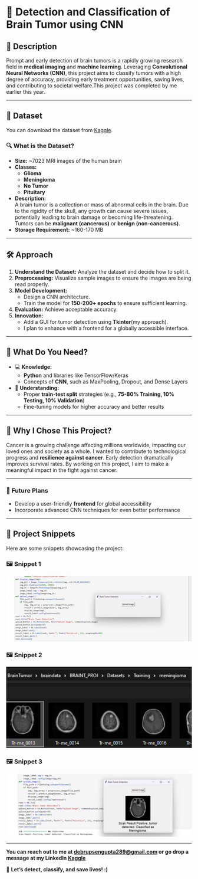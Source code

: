 # 🧠 **Detection and Classification of Brain Tumor using CNN**  

## 📜 **Description**
Prompt and early detection of brain tumors is a rapidly growing research field in **medical imaging** and **machine learning**. Leveraging **Convolutional Neural Networks (CNN)**, this project aims to classify tumors with a high degree of accuracy, providing early treatment opportunities, saving lives, and contributing to societal welfare.This project was completed by me earlier this year.

---

## 📂 **Dataset**
You can download the dataset from [Kaggle](https://www.kaggle.com/datasets/masoudnickparvar/brain-tumor-mri-dataset).

### 🔍 **What is the Dataset?**
- **Size:** ~7023 MRI images of the human brain  
- **Classes:**  
  - **Glioma**  
  - **Meningioma**  
  - **No Tumor**  
  - **Pituitary**  
- **Description:**  
  A brain tumor is a collection or mass of abnormal cells in the brain. Due to the rigidity of the skull, any growth can cause severe issues, potentially leading to brain damage or becoming life-threatening. Tumors can be **malignant (cancerous)** or **benign (non-cancerous)**.  
- **Storage Requirement:** ~160-170 MB  

---

## 🛠️ **Approach**
1. **Understand the Dataset:** Analyze the dataset and decide how to split it.  
2. **Preprocessing:** Visualize sample images to ensure the images are being read properly.  
3. **Model Development:**  
   - Design a CNN architecture.  
   - Train the model for **150-200+ epochs** to ensure sufficient learning.  
4. **Evaluation:** Achieve acceptable accuracy.  
5. **Innovation:**  
   - Add a GUI for tumor detection using **Tkinter**(my approach).  
   - I plan to enhance with a frontend for a globally accessible interface.  

---

## 🧩 **What Do You Need?**
- 💻 **Knowledge:**  
  - **Python** and libraries like TensorFlow/Keras  
  - Concepts of **CNN**, such as MaxPooling, Dropout, and Dense Layers  
- 🧠 **Understanding:**  
  - Proper **train-test split** strategies (e.g., **75-80% Training, 10% Testing, 10% Validation**)  
  - Fine-tuning models for higher accuracy and better results  

---

## 🎯 **Why I Chose This Project?**
Cancer is a growing challenge affecting millions worldwide, impacting our loved ones and society as a whole. I wanted to contribute to technological progress and **resilience against cancer**. Early detection dramatically improves survival rates. By working on this project, I aim to make a meaningful impact in the fight against cancer.  

---  

### 🚀 **Future Plans**
- Develop a user-friendly **frontend** for global accessibility  
- Incorporate advanced CNN techniques for even better performance  

---
## 📸 **Project Snippets**

Here are some snippets showcasing the project:

### 🖼️ **Snippet 1**
![Snippet 1](./images/one.png)

### 🖼️ **Snippet 2**
![Snippet 2](./images/two.png)

### 🖼️ **Snippet 3**
![Snippet 3](./images/three.png)

---
**You can reach out to me at debrupsengupta289@gmail.com or go drop a message at my LinkedIn [Kaggle](https://www.linkedin.com/in/debrup-sengupta/)**

🌟 **Let’s detect, classify, and save lives! :)**
